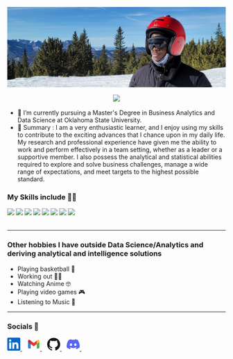 <p align="center">
  <img src="./data/100035100101_93254.jpg">
</p>

<p align="center">
  <img src="https://readme-typing-svg.herokuapp.com?color=0d8eceF&size=30&center=true&vCenter=true&width=550&height=70&duration=2500&lines=Hello+Everyone!👋;My+name+is+Kodjo+Botchway;It's+a+pleasure+to+meet+you">
</p>

<!--- 👀 I’m interested in --->
- 🌱 I’m currently pursuing a Master's Degree in Business Analytics and Data Science at Oklahoma State University.
- 🌟 Summary : I am a very enthusiastic learner, and I enjoy using my skills to contribute to the exciting advances that I chance upon in my daily life. My research and professional experience have given me the ability to work and perform effectively in a team setting, whether as a leader or a supportive member. I also possess the analytical and statistical abilities required to explore and solve business challenges, manage a wide range of expectations, and meet targets to the highest possible standard.

<h3>My Skills include 👨‍💻</h3>
<div>
    <img src="https://img.shields.io/badge/python-%2314354C.svg?style=for-the-badge&logo=python&logoColor=white">
    <img src="https://img.shields.io/badge/scikit--learn-%23F7931E.svg?style=for-the-badge&logo=scikit-learn&logoColor=white">
    <img src="https://img.shields.io/badge/pandas-%23150458.svg?style=for-the-badge&logo=pandas&logoColor=white">
    <img src="https://img.shields.io/badge/numpy-%23013243.svg?style=for-the-badge&logo=numpy&logoColor=white">
    <img src="https://img.shields.io/badge/TensorFlow-%23FF6F00.svg?style=for-the-badge&logo=TensorFlow&logoColor=white">
    <img src="https://img.shields.io/badge/PyTorch-%23EE4C2C.svg?style=for-the-badge&logo=PyTorch&logoColor=white">
    <img src="https://img.shields.io/badge/git-%23F05033.svg?style=for-the-badge&logo=git&logoColor=white">
    <img src="https://img.shields.io/badge/html5-%23E34F26.svg?style=for-the-badge&logo=html5&logoColor=white">
</div>
<br>
<hr>

<h3>Other hobbies I have outside Data Science/Analytics and deriving analytical and intelligence solutions</h3>
<ul>
    <li> Playing basketball 🏀</li>
    <li> Working out 🏋️‍♂️ </li>
    <li> Watching Anime 🤓 </li>
    <li> Playing video games 🎮 </li>
    <li> Listening to Music 🎵 </li>
</ul>
<hr>

<h3> Socials 📲 </h3>
<div>
    <a href="https://www.linkedin.com/in/kodjo-botchway/">
        <img src="data\linkedin.svg" width="30px">
    </a>&nbsp;&nbsp;
    <a href="mailto: botchwaykodjo@gmail.com">
        <img src="data\gmail.svg" width="30px">
    </a>&nbsp;&nbsp;
    <a href="https://github.com/KodjoBotchway/">
        <img src="data\github.svg" width="30px">
    </a>&nbsp;&nbsp;
    <a href="https://discordapp.com/users/QuoeJoe#4696/">
        <img src="data\discord.svg" width="30px">
    </a>&nbsp;&nbsp;
</div>
</hr>

<!---
KodjoBotchway/KodjoBotchway is a ✨ special ✨ repository because its `README.md` (this file) appears on your GitHub profile.
--->
